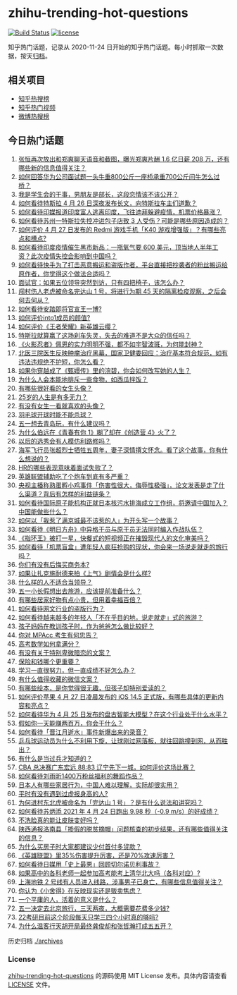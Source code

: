 # zhihu-trending-hot-questions

[![Build Status](https://github.com/justjavac/zhihu-trending-hot-questions/workflows/ci/badge.svg?branch=master)](https://github.com/justjavac/zhihu-trending-hot-questions/actions)
[![license](https://img.shields.io/github/license/justjavac/zhihu-trending-hot-questions)](https://github.com/justjavac/zhihu-trending-hot-questions/blob/master/LICENSE)

知乎热门话题，记录从 2020-11-24 日开始的知乎热门话题。每小时抓取一次数据，按天[归档](./archives)。

## 相关项目

- [知乎热搜榜](https://github.com/justjavac/zhihu-trending-top-search)
- [知乎热门视频](https://github.com/justjavac/zhihu-trending-hot-video)
- [微博热搜榜](https://github.com/justjavac/weibo-trending-hot-search)

## 今日热门话题

<!-- BEGIN -->
<!-- 最后更新时间 Wed Apr 28 2021 06:00:46 GMT+0800 (China Standard Time) -->

1. [张恒再次放出和郑爽聊天语音和截图，曝光郑爽片酬 1.6 亿日薪 208
   万，还有哪些新的信息值得关注？](https://www.zhihu.com/question/456689667)
2. [如何回答华为公司面试题一头牛重800公斤一座桥承重700公斤问牛怎么过桥？](https://www.zhihu.com/question/455269838)
3. [我是学生会的干事，男朋友是部长，这段恋情该不该公开？](https://www.zhihu.com/question/305452167)
4. [如何看待特斯拉 4 月 26 日深夜发布长文，向特斯拉车主们道歉？](https://www.zhihu.com/question/456750609)
5. [如何看待印媒报道印度富人逃离印度，飞往迪拜躲避疫情，机票价格暴涨？](https://www.zhihu.com/question/456507428)
6. [如何看待苏州一特斯拉失控冲进包子店致 3
   人受伤？可能是哪些原因造成的？](https://www.zhihu.com/question/456824609)
7. [如何评价 4 月 27 日发布的 Redmi 游戏手机「K40
   游戏增强版」？有哪些亮点和槽点?](https://www.zhihu.com/question/455567093)
8. [如何看待印度疫情催生黑市新品：一瓶氧气要 600
   美元，顶当地人半年工资？此次疫情失控会影响到中国吗？](https://www.zhihu.com/question/456762173)
9. [如何看待快手为了打击恶意搬运和盗版作者，平台直接把抄袭者的粉丝搬运给原作者，你觉得这个做法合适吗？](https://www.zhihu.com/question/456833182)
10. [面试官：如果五位领导突然到访，只有四把椅子，该怎么办？](https://www.zhihu.com/question/456412666)
11. [闯村伤人老虎被命名完达山 1 号，将进行为期 45
    天的隔离检疫观察，之后会何去何从？](https://www.zhihu.com/question/456624777)
12. [如何看待安踏即将官宣王一博?](https://www.zhihu.com/question/456777013)
13. [如何评价into1成员的颜值?](https://www.zhihu.com/question/456470539)
14. [如何评价《王者荣耀》新英雄云缨？](https://www.zhihu.com/question/456762502)
15. [特斯拉就算赢了这场刹车失灵，失去的难道不是大众的信任吗？](https://www.zhihu.com/question/456103976)
16. [《火影忍者》佩恩的实力明明不强，都不如宇智波斑，为何能封神？](https://www.zhihu.com/question/438703482)
17. [北医三院医生反映肿瘤治疗黑幕，国家卫健委回应：治疗基本符合规范，如有违法违规绝不护短，你怎么看？](https://www.zhihu.com/question/456794621)
18. [如果你穿越成了《甄嬛传》里的浣碧，你会如何改写她的人生？](https://www.zhihu.com/question/403088622)
19. [为什么人会本能地排斥一些食物，如西瓜拌饭？](https://www.zhihu.com/question/336056006)
20. [有哪些很好看的女生头像？](https://www.zhihu.com/question/314854320)
21. [25岁的人生是有多无力？](https://www.zhihu.com/question/362423000)
22. [有没有女生一看就喜欢的头像？](https://www.zhihu.com/question/410954554)
23. [羽毛球开球时能不能杀球？](https://www.zhihu.com/question/455936801)
24. [五一想去青岛玩，有什么建议吗？](https://www.zhihu.com/question/454155019)
25. [为什么伯远在《青春有你 1》糊了却在《创造营 4》火了？](https://www.zhihu.com/question/454685611)
26. [以后的选秀会有人模仿利路修吗？](https://www.zhihu.com/question/455026059)
27. [海军飞行员张超烈士牺牲五周年，妻子深情撰文怀念。看了这个故事，你有什么想说的？](https://www.zhihu.com/question/456803451)
28. [HR的哪些表现意味着面试失败了？](https://www.zhihu.com/question/20709602)
29. [英雄联盟辅助吃了个炮车到底有多严重？](https://www.zhihu.com/question/341459636)
30. [央视主播称熟蛋孵小鸡事件「伤害性很大，侮辱性极强」，论文发表是走了什么渠道？背后有怎样的利益链条？](https://www.zhihu.com/question/456771764)
31. [如何看待国际原子能机构正就日本核污水排海成立工作组，将邀请中国加入？中国能做些什么？](https://www.zhihu.com/question/456690380)
32. [如何以「我惹了满京城最不该惹的人」为开头写一个故事？](https://www.zhihu.com/question/436381988)
33. [如何看待《明日方舟》中异格干员与原干员无法同时编入作战队伍？](https://www.zhihu.com/question/456424641)
34. [《指环王》被打一星，快餐式的短视频正在摧毁现代人的文化审美吗？](https://www.zhihu.com/question/455715097)
35. [如何看待「机票盲盒」遭年轻人疯狂抢购的现状，你会来一场说走就走的旅行吗？](https://www.zhihu.com/question/455933441)
36. [你们有没有后悔买商务本?](https://www.zhihu.com/question/447200202)
37. [如果让扎克施耐德来拍《上气》剧情会是什么样?](https://www.zhihu.com/question/455062199)
38. [什么样的人不适合当领导？](https://www.zhihu.com/question/324628127)
39. [五一小长假想出去旅游，应该提前准备什么？](https://www.zhihu.com/question/454431058)
40. [有哪些居家好物有点小贵，但用着幸福百倍？](https://www.zhihu.com/question/448409513)
41. [如何看待网文行业的盗版行为？](https://www.zhihu.com/question/456620029)
42. [如何看待越来越多的年轻人「不在乎目的地，说走就走」式的旅游？](https://www.zhihu.com/question/456042879)
43. [孩子妈妈在教训孩子时，作为爸爸怎么做比较好？](https://www.zhihu.com/question/456141768)
44. [你对 MPAcc 考生有何忠告？](https://www.zhihu.com/question/266728576)
45. [高考数学如何拿满分？](https://www.zhihu.com/question/26735443)
46. [有没有关于特别卑微暗恋的文案？](https://www.zhihu.com/question/452924862)
47. [保险和钱哪个更重要？](https://www.zhihu.com/question/456795462)
48. [学习一直很努力，但一直成绩不好怎么办？](https://www.zhihu.com/question/455830570)
49. [有什么值得收藏的微信文案？](https://www.zhihu.com/question/449235018)
50. [有哪些绘本，是你觉得很无趣，但孩子却特别爱读的？](https://www.zhihu.com/question/454395245)
51. [如何评价苹果 4 月 27 日凌晨发布的 iOS 14.5
    正式版，有哪些具体的更新内容和亮点？](https://www.zhihu.com/question/456432980)
52. [如何看待华为 4 月 25
    日发布的盘古智能大模型？在这个行业处于什么水平？](https://www.zhihu.com/question/456443707)
53. [假如你一天能赚两百万，你会干什么？](https://www.zhihu.com/question/456751113)
54. [如何看待「晋江月逝水」事件新爆出来的录音？](https://www.zhihu.com/question/456698766)
55. [乒乓球运动员为什么不利用下旋，让球刚过网落板，就往回跳撞到网，从而胜出？](https://www.zhihu.com/question/453888891)
56. [有什么是当过兵才知道的？](https://www.zhihu.com/question/276955696)
57. [CBA 总决赛广东宏远 88:83
    辽宁先下一城，如何评价这场比赛？](https://www.zhihu.com/question/456867826)
58. [如何看待刘雨昕1400万粉丝福利的舞蹈作品？](https://www.zhihu.com/question/456685594)
59. [日本人有哪些家居行为，中国人难以理解，实际却很实用？](https://www.zhihu.com/question/365091172)
60. [平时有没有遇到过虚报身高的人?](https://www.zhihu.com/question/331976799)
61. [为何进村东北虎被命名为「完达山 1 号」？是有什么说法和讲究吗？](https://www.zhihu.com/question/456618989)
62. [如何看待苏炳添 2021 年 4 月 24 日跑出 9.98 秒（-0.9
    m/s）的好成绩？](https://www.zhihu.com/question/456330592)
63. [不洗脸真的能让皮肤变好吗？](https://www.zhihu.com/question/317026624)
64. [陕西通报洛南县「掺假的脱贫摘帽」问题核查的初步结果，还有哪些值得关注的信息？](https://www.zhihu.com/question/456741134)
65. [为什么买房子时大家都建议少付首付多贷款？](https://www.zhihu.com/question/311795004)
66. [《英雄联盟》里35%伤害提升厉害，还是70%攻速厉害？](https://www.zhihu.com/question/456472020)
67. [如何看待日媒用「史上最悪」回顾切尔诺贝利事故？](https://www.zhihu.com/question/456713294)
68. [如果高中的各科老师一起参加高考能考上清华北大吗（各科对应）?](https://www.zhihu.com/question/443860742)
69. [上海地铁 2
    号线有人员进入线路，涉事男子已身亡，有哪些信息值得关注？](https://www.zhihu.com/question/456666009)
70. [你认为《小舍得》在反映现实还是贩卖焦虑？](https://www.zhihu.com/question/456153655)
71. [一个平庸的人，活着的意义是什么？](https://www.zhihu.com/question/436020711)
72. [五一决定去北京旅行，三天两夜，大概需要花费多少钱?](https://www.zhihu.com/question/452999311)
73. [22考研目前这个阶段每天只学三四个小时真的够吗?](https://www.zhihu.com/question/456380899)
74. [为什么温客行天胡开局最终龚俊却和张哲瀚打成五五开？](https://www.zhihu.com/question/451602312)

<!-- END -->

历史归档 [./archives](./archives)

### License

[zhihu-trending-hot-questions](https://github.com/justjavac/zhihu-trending-hot-questions)
的源码使用 MIT License 发布。具体内容请查看 [LICENSE](./LICENSE) 文件。
